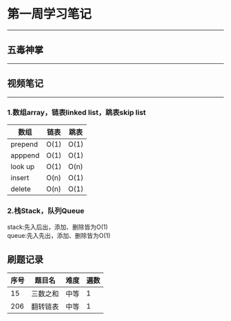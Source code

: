 # 第一周学习笔记
----
## 五毒神掌
----
## 视频笔记
----
### 1.数组array，链表linked list，跳表skip list
 | 数组  | 链表 | 跳表
---- | ----- | ----   
prepend  | O(1) | O(1) 
apppend  | O(1) | O(1) 
look up  | O(1) | O(n) 
insert  | O(n) | O(1) 
delete  | O(n) | O(1) 
### 2.栈Stack，队列Queue
stack:先入后出，添加、删除皆为O(1)  
queue:先入先出，添加、删除皆为O(1)

## 刷题记录


序号 | 题目名  | 难度 | 遍数
---- | ----- | ----  | ---- 
15  | 三数之和 | 中等 | 1
206  | 翻转链表 | 中等 | 1  
